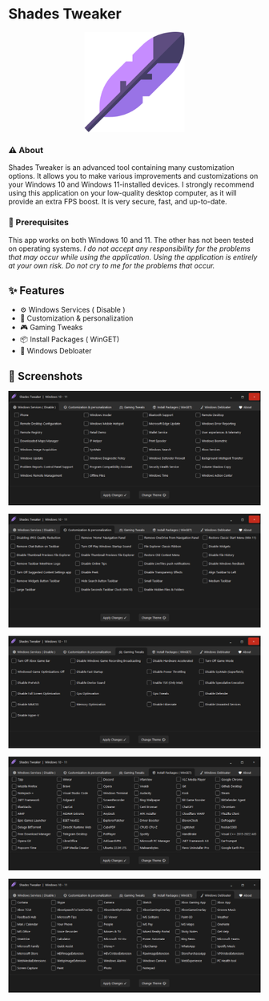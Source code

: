 # Shades Tweaker


<div style="text-align: center;">
  <img src="https://github.com/shadesofdeath/Shades-Tweaker/raw/main/assets/logo.png" width="200" height="200">
</div>

### ⚠️ About 

Shades Tweaker is an advanced tool containing many customization options. It allows you to make various improvements and customizations on your Windows 10 and Windows 11-installed devices. I strongly recommend using this application on your low-quality desktop computer, as it will provide an extra FPS boost. It is very secure, fast, and up-to-date.

### 🛑 Prerequisites

This app works on both Windows 10 and 11. The other has not been tested on operating systems. *I do not accept any responsibility for the problems that may occur while using the application. Using the application is entirely at your own risk. Do not cry to me for the problems that occur.*

## ✨ Features
- ⚙️ Windows Services ( Disable )
- 🎨 Customization & personalization
- 🎮 Gaming Tweaks
- 📦 Install Packages ( WinGET)
- 🧹 Windows Debloater

## 📸 Screenshots
![image](https://github.com/shadesofdeath/Shades-Tweaker/raw/main/assets/screenshots/Screenshot_1.png)

![image](https://github.com/shadesofdeath/Shades-Tweaker/raw/main/assets/screenshots/Screenshot_2.png)

![image](https://github.com/shadesofdeath/Shades-Tweaker/raw/main/assets/screenshots/Screenshot_3.png)

![image](https://github.com/shadesofdeath/Shades-Tweaker/raw/main/assets/screenshots/Screenshot_4.png)

![image](https://github.com/shadesofdeath/Shades-Tweaker/raw/main/assets/screenshots/Screenshot_5.png)

